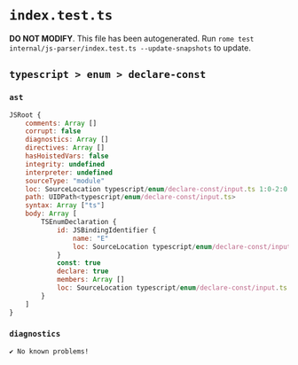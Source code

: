 # `index.test.ts`

**DO NOT MODIFY**. This file has been autogenerated. Run `rome test internal/js-parser/index.test.ts --update-snapshots` to update.

## `typescript > enum > declare-const`

### `ast`

```javascript
JSRoot {
	comments: Array []
	corrupt: false
	diagnostics: Array []
	directives: Array []
	hasHoistedVars: false
	integrity: undefined
	interpreter: undefined
	sourceType: "module"
	loc: SourceLocation typescript/enum/declare-const/input.ts 1:0-2:0
	path: UIDPath<typescript/enum/declare-const/input.ts>
	syntax: Array ["ts"]
	body: Array [
		TSEnumDeclaration {
			id: JSBindingIdentifier {
				name: "E"
				loc: SourceLocation typescript/enum/declare-const/input.ts 1:19-1:20 (E)
			}
			const: true
			declare: true
			members: Array []
			loc: SourceLocation typescript/enum/declare-const/input.ts 1:0-1:23
		}
	]
}
```

### `diagnostics`

```
✔ No known problems!

```
